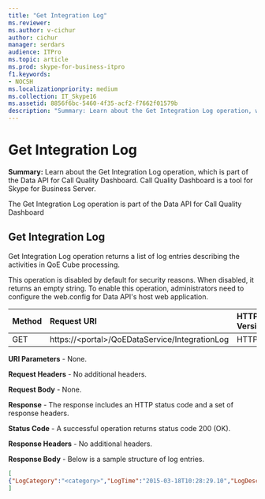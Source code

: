 ```yaml
---
title: "Get Integration Log"
ms.reviewer: 
ms.author: v-cichur
author: cichur
manager: serdars
audience: ITPro
ms.topic: article
ms.prod: skype-for-business-itpro
f1.keywords:
- NOCSH
ms.localizationpriority: medium
ms.collection: IT_Skype16
ms.assetid: 8856f6bc-5460-4f35-acf2-f7662f01579b
description: "Summary: Learn about the Get Integration Log operation, which is part of the Data API for Call Quality Dashboard. Call Quality Dashboard is a tool for Skype for Business Server."
---
```


# Get Integration Log
 
**Summary:** Learn about the Get Integration Log operation, which is part of the Data API for Call Quality Dashboard. Call Quality Dashboard is a tool for Skype for Business Server.
  
The Get Integration Log operation is part of the Data API for Call Quality Dashboard
  
## Get Integration Log

Get Integration Log operation returns a list of log entries describing the activities in QoE Cube processing.
  
This operation is disabled by default for security reasons. When disabled, it returns an empty string. To enable this operation, administrators need to configure the web.config for Data API's host web application.
  

|Method|**Request URI**|**HTTP Version**|
|:-----|:-----|:-----|
|GET  <br/> |https://\<portal\>/QoEDataService/IntegrationLog  <br/> |HTTP/1.1  <br/> |
   
 **URI Parameters** - None.
  
 **Request Headers** - No additional headers.
  
 **Request Body** - None.
  
 **Response** - The response includes an HTTP status code and a set of response headers.
  
 **Status Code** - A successful operation returns status code 200 (OK).
  
 **Response Headers** - No additional headers.
  
 **Response Body** - Below is a sample structure of log entries.
  
```json
[
{"LogCategory":"<category>","LogTime":"2015-03-18T10:28:29.10","LogDescription":"<log description>"}
]
```


